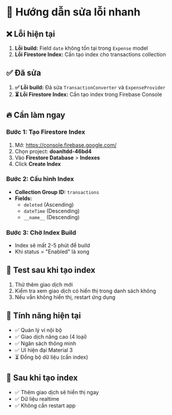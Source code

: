 # 🚀 Hướng dẫn sửa lỗi nhanh

## ❌ Lỗi hiện tại
1. **Lỗi build:** Field `date` không tồn tại trong `Expense` model
2. **Lỗi Firestore Index:** Cần tạo index cho transactions collection

## ✅ Đã sửa
1. **✅ Lỗi build:** Đã sửa `TransactionConverter` và `ExpenseProvider`
2. **⏳ Lỗi Firestore Index:** Cần tạo index trong Firebase Console

## 🔥 Cần làm ngay

### Bước 1: Tạo Firestore Index
1. Mở: https://console.firebase.google.com/
2. Chọn project: **doanltdd-46bd4**
3. Vào **Firestore Database** > **Indexes**
4. Click **Create Index**

### Bước 2: Cấu hình Index
- **Collection Group ID:** `transactions`
- **Fields:**
  - `deleted` (Ascending)
  - `dateTime` (Descending) 
  - `__name__` (Descending)

### Bước 3: Chờ Index Build
- Index sẽ mất 2-5 phút để build
- Khi status = "Enabled" là xong

## 🧪 Test sau khi tạo index
1. Thử thêm giao dịch mới
2. Kiểm tra xem giao dịch có hiển thị trong danh sách không
3. Nếu vẫn không hiển thị, restart ứng dụng

## 📱 Tính năng hiện tại
- ✅ Quản lý ví nội bộ
- ✅ Giao dịch nâng cao (4 loại)
- ✅ Ngân sách thông minh
- ✅ UI hiện đại Material 3
- ⏳ Đồng bộ dữ liệu (cần index)

## 🎯 Sau khi tạo index
- ✅ Thêm giao dịch sẽ hiển thị ngay
- ✅ Dữ liệu realtime
- ✅ Không cần restart app
